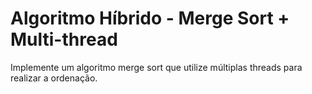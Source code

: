 # Algoritmo Híbrido - Merge Sort + Multi-thread

Implemente um algoritmo merge sort que utilize múltiplas threads para realizar a ordenação.